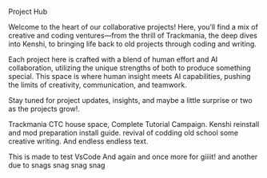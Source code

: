 Project Hub

Welcome to the heart of our collaborative projects! Here, you’ll find a mix of creative and coding ventures—from the thrill of Trackmania, the deep dives into Kenshi, to bringing life back to old projects through coding and writing.

Each project here is crafted with a blend of human effort and AI collaboration, utilizing the unique strengths of both to produce something special. This space is where human insight meets AI capabilities, pushing the limits of creativity, communication, and teamwork.

Stay tuned for project updates, insights, and maybe a little surprise or two as the projects grow!.

Trackmania CTC house space, Complete Tutorial Campaign.
Kenshi reinstall and mod preparation install guide.
revival of codding old school
some creative writing.
And endless endless text.

This is made to test VsCode
And again 
and once more for giiiit!
and another due to snags
snag
snag snag 

